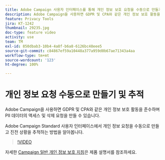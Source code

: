 ```yaml
---
title: Adobe Campaign 사용자 인터페이스를 통해 개인 정보 보호 요청을 수동으로 만들기 및 추적
description: Adobe Campaign을 사용하면 GDPR 및 CPA와 같은 개인 정보 보호 활동을 준수하며 PII 데이터의 액세스 및 삭제 요청을 만들 수 있습니다. Adobe Campaign Standard 사용자 인터페이스에서 개인 정보 요청을 수동으로 만들고 진전 상황을 추적하는 방법을 알아봅니다.
feature: Privacy Tools
jira: KT-1242
thumbnail: 29235.jpg
doc-type: feature video
activity: use
team: TM
exl-id: 850dbab3-10b4-4a8f-b6a8-6126bc48eee5
source-git-commit: c84867ef59a10448a377a959d0b67ae71343a4aa
workflow-type: tm+mt
source-wordcount: '123'
ht-degree: 100%

---
```


# 개인 정보 요청 수동으로 만들기 및 추적

Adobe Campaign을 사용하면 GDPR 및 CPA와 같은 개인 정보 보호 활동을 준수하며 PII 데이터의 액세스 및 삭제 요청을 만들 수 있습니다.

Adobe Campaign Standard 사용자 인터페이스에서 개인 정보 요청을 수동으로 만들고 진전 상황을 추적하는 방법을 알아봅니다.

>[!VIDEO](https://video.tv.adobe.com/v/29235?quality=12&learn=on)

자세한 [Campaign 일반 개인 정보 보호 지침](https://experienceleague.adobe.com/docs/campaign-standard/using/getting-started/privacy/privacy-management.html?lang=ko)은 제품 설명서를 참조하세요.
